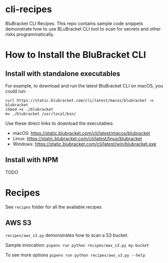 # cli-recipes
BluBracket CLI Recipes. This repo contains sample code snippets demonstrate how to use BLuBracket CLI tool 
to scan for secrets and other risks programmatically.

# How to Install the BluBracket CLI

## Install with standalone executables

For example, to download and run the latest BluBracket CLI on macOS, you could run:

```
curl https://static.blubracket.com/cli/latest/macos/blubracket -o blubracket
chmod +x ./blubracket
mv ./blubracket /usr/local/bin/
```

Use these direct links to download the executables:

- macOS: https://static.blubracket.com/cli/latest/macos/blubracket
- Linux: https://static.blubracket.com/cli/latest/linux/blubracket
- Windows: https://static.blubracket.com/cli/latest/win/blubracket.exe

## Install with NPM

TODO


# Recipes

See `recipes` folder for all the available recipes

## AWS S3

`recipes/aws_s3.py` demonstrates how to scan a S3 bucket.

Sample invocation: `pipenv run python recipes/aws_s3.py my-bucket`

To see more options `pipenv run python recipes/aws_s3.py --help`
